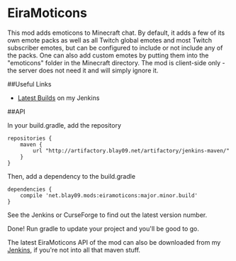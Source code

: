 EiraMoticons
=======

This mod adds emoticons to Minecraft chat. By default, it adds a few of its own emote packs as well as all Twitch global emotes and most Twitch subscriber emotes, but can be configured to include or not include any of the packs. One can also add custom emotes by putting them into the "emoticons" folder in the Minecraft directory. The mod is client-side only - the server does not need it and will simply ignore it.

##Useful Links
* [Latest Builds](http://jenkins.blay09.net) on my Jenkins

##API

In your build.gradle, add the repository

```
repositories {
    maven {
        url "http://artifactory.blay09.net/artifactory/jenkins-maven/"
    }
}
```

Then, add a dependency to the build.gradle

```
dependencies {
    compile 'net.blay09.mods:eiramoticons:major.minor.build'
}
```

See the Jenkins or CurseForge to find out the latest version number.

Done! Run gradle to update your project and you'll be good to go.

The latest EiraMoticons API of the mod can also be downloaded from my [Jenkins](http://jenkins.blay09.net), if you're not into all that maven stuff.